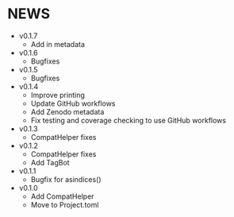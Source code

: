 # NEWS

- v0.1.7
  - Add in metadata
- v0.1.6
  - Bugfixes
- v0.1.5
  - Bugfixes
- v0.1.4
  - Improve printing
  - Update GitHub workflows
  - Add Zenodo metadata
  - Fix testing and coverage checking to use GitHub workflows
- v0.1.3
  - CompatHelper fixes
- v0.1.2
  - CompatHelper fixes
  - Add TagBot
- v0.1.1
  - Bugfix for asindices()
- v0.1.0
  - Add CompatHelper
  - Move to Project.toml
